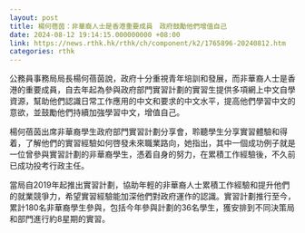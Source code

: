 ```yaml
---
layout: post
title: 楊何蓓茵：非華裔人士是香港重要成員　政府鼓勵他們增值自己
date: 2024-08-12 19:14:15.000000000 +08:00
link: https://news.rthk.hk/rthk/ch/component/k2/1765896-20240812.htm
categories: rthk
---
```


公務員事務局局長楊何蓓茵說，政府十分重視青年培訓和發展，而非華裔人士是香港的重要成員，自去年起為參與政府部門實習計劃的實習生提供多項網上中文自學資源，幫助他們認識日常工作應用的中文和要求的中文水平，提高他們學習中文的意欲，並鼓勵他們持續加強學習中文，增值自己。

楊何蓓茵出席非華裔學生政府部門實習計劃分享會，聆聽學生分享實習體驗和得着，了解他們的實習經驗如何啓發未來職業路向，她指出，其中一個成功例子就是一位曾參與實習計劃的非華裔學生，憑着自身的努力，在累積工作經驗後，不久前已成功投考行政主任。

當局自2019年起推出實習計劃，協助年輕的非華裔人士累積工作經驗和提升他們的就業競爭力，希望實習經驗能加深他們對政府運作的認識。實習計劃推行至今，累計180名非華裔學生參與，包括今年參與計劃的36名學生，獲安排到不同決策局和部門進行約8星期的實習。
